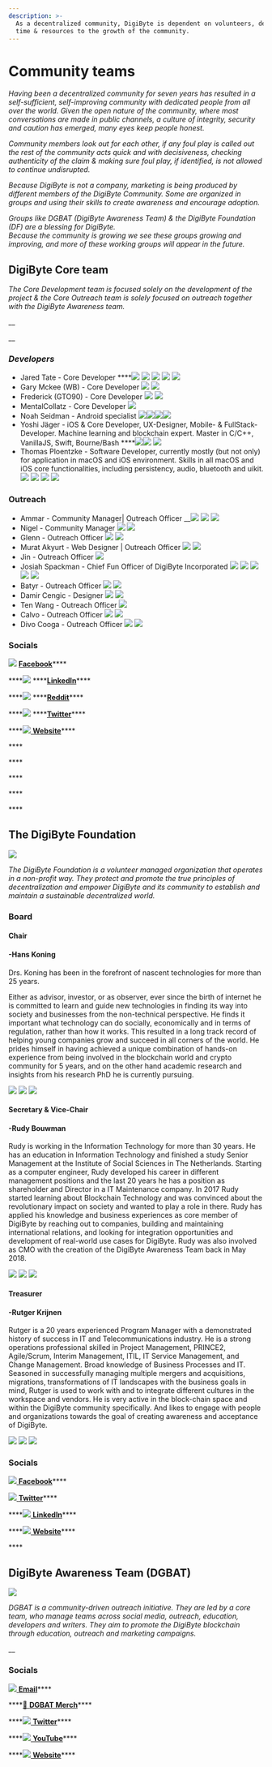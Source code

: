 ```yaml
---
description: >-
  As a decentralized community, DigiByte is dependent on volunteers, dedicating
  time & resources to the growth of the community.
---
```


# Community teams



_Having been a decentralized community for seven years has resulted in a self-sufficient, self-improving community with dedicated people from all over the world. Given the open nature of the community, where most conversations are made in public channels, a culture of integrity, security and caution has emerged, many eyes keep people honest._

_Community members look out for each other, if any foul play is called out the rest of the community acts quick and with decisiveness, checking authenticity of the claim & making sure foul play, if identified, is not allowed to continue undisrupted._

_Because DigiByte is not a company, marketing is being produced by different members of the DigiByte Community. Some are organized in groups and using their skills to create awareness and encourage adoption._ 

_Groups like DGBAT \(DigiByte Awareness Team\) & the DigiByte Foundation \(DF\) are a blessing for DigiByte.  
Because the community is growing we see these groups growing and improving, and more of these working groups will appear in the future._



## DigiByte Core team

_The Core Development team is focused solely on the development of the project & the Core Outreach team is solely focused on outreach together with the DigiByte Awareness team._

\_\_

\_\_

### _Developers_

* Jared Tate - Core Developer ****[![](../.gitbook/assets/twitter.png)](https://twitter.com/jaredctate) [![](../.gitbook/assets/telegram.png)](https://t.me/JaredTate) [![](../.gitbook/assets/linkedin.png)](https://www.linkedin.com/in/jaredctate) [![](../.gitbook/assets/email.png)](mailto:jared@digibyte.io) [![](../.gitbook/assets/github-120.png)](https://github.com/digibyte)  
* Gary Mckee \(WB\) - Core Developer [![](../.gitbook/assets/twitter.png)](https://twitter.com/DigibyteEso) [![](../.gitbook/assets/telegram.png)](https://t.me/Esoteric1zm)  
* Frederick \(GTO90\) - Core Developer [![](../.gitbook/assets/telegram.png)](https://t.me/GTO90) [![](../.gitbook/assets/github-120.png)](https://github.com/gto90)  
* MentalCollatz - Core Developer [![](../.gitbook/assets/github-120.png)](https://github.com/MentalCollatz)  
* Noah Seidman - Android specialist [![](../.gitbook/assets/twitter.png)](https://twitter.com/noahseidman)[![](../.gitbook/assets/telegram.png)](https://t.me/NoahSeidman)[![](../.gitbook/assets/email.png)](mailto:noah@digibyte.io)[![](../.gitbook/assets/github-120.png)](https://github.com/nseidm1)  
* Yoshi Jäger - iOS & Core Developer, UX-Designer, Mobile- & FullStack-Developer. Machine learning and blockchain expert. Master in C/C++, VanillaJS, Swift, Bourne/Bash ****[![](../.gitbook/assets/twitter.png)](https://twitter.com/YoshiJaeger)[![](../.gitbook/assets/telegram.png)](https://t.me/YoshiJaeger) [![](../.gitbook/assets/github-120.png)](https://github.com/SmartArray)  
* Thomas Ploentzke - Software Developer, currently mostly \(but not only\) for application in macOS and iOS environment. Skills in all macOS and iOS core functionalities, including persistency, audio, bluetooth and uikit. [![](../.gitbook/assets/twitter.png)](https://twitter.com/ploenne) [![](../.gitbook/assets/telegram.png)](https://t.me/ploenne) [![](../.gitbook/assets/linkedin.png)](https://www.linkedin.com/in/thomas-ploentzke-4205b465) [![](../.gitbook/assets/github-120.png)](https://github.com/ploenne) 





### Outreach

* Ammar - Community Manager\| Outreach Officer __[![](../.gitbook/assets/twitter.png)](https://twitter.com/dgb_ycagel) [![](../.gitbook/assets/telegram.png)](https://t.me/ycagel) [![](../.gitbook/assets/email.png)](mailto:ammar@digibyte.io)  
* Nigel - Community Manager [![](../.gitbook/assets/twitter.png)](https://twitter.com/NigelDigiByte) [![](../.gitbook/assets/telegram.png)](https://t.me/TheUnamatrix)  
* Glenn - Outreach Officer [![](../.gitbook/assets/telegram.png)](https://t.me/glenngie) [![](../.gitbook/assets/email.png)](mailto:glenn@digibyte.io)  
* Murat Akyurt - Web Designer \| Outreach Officer [![](../.gitbook/assets/twitter.png)](https://twitter.com/muakyurt) [![](../.gitbook/assets/telegram.png)](https://t.me/makyurt)  
* Jin - Outreach Officer [![](../.gitbook/assets/email.png)](mailto:jim@digibyte.io)  
* Josiah Spackman - Chief Fun Officer of DigiByte Incorporated [![](../.gitbook/assets/twitter.png)](https://twitter.com/dgb_chilling) [![](../.gitbook/assets/telegram.png)](https://t.me/Chilling_Silence) [![](../.gitbook/assets/email.png)](mailto:josiah@digibyte.io) [![](../.gitbook/assets/github-120.png)](https://github.com/ChillingSilence) [![](../.gitbook/assets/youtube.png)](https://www.youtube.com/c/JosiahSpackmanDigiByte/)  
* Batyr - Outreach Officer [![](../.gitbook/assets/twitter.png)](https://twitter.com/batyr_hajy) [![](../.gitbook/assets/telegram.png)](https://t.me/dgb_tm)  
* Damir Cengic - Designer [![](../.gitbook/assets/twitter.png)](https://twitter.com/cengic_damir) [![](../.gitbook/assets/telegram.png)](https://t.me/DamirCengic)  
* Ten Wang - Outreach Officer [![](../.gitbook/assets/telegram.png)](https://t.me/tengwang)  
* Calvo - Outreach Officer [![](../.gitbook/assets/twitter.png)](https://twitter.com/Calvo517) [![](../.gitbook/assets/telegram.png)](https://t.me/CaLvo517)  
* Divo Cooga - Outreach Officer [![](../.gitbook/assets/twitter.png)](https://twitter.com/dvoriano) [![](../.gitbook/assets/telegram.png)](https://t.me/IamVet) 





### Socials

![](../.gitbook/assets/facebook.png) [**Facebook**](https://www.facebook.com/digibytecoin/)\*\*\*\*

\*\*\*\*![](../.gitbook/assets/linkedin.png) ****[**LinkedIn**](https://www.linkedin.com/company/4873314/)\*\*\*\*

\*\*\*\*![](../.gitbook/assets/reddit.png) ****[**Reddit**](https://www.reddit.com/r/Digibyte/)\*\*\*\*

\*\*\*\*![](../.gitbook/assets/twitter.png) ****[**Twitter**](https://twitter.com/DigiByteCoin)\*\*\*\*

\*\*\*\*[![](../.gitbook/assets/dgb-symbol.png) **Website**](https://DigiByte.io)\*\*\*\*

\*\*\*\*

\*\*\*\*

\*\*\*\*

\*\*\*\*

\*\*\*\*

## The DigiByte Foundation

![](../.gitbook/assets/dgbfoundation.png)

_The DigiByte Foundation is a volunteer managed organization that operates in a non-profit way. They protect and promote the true principles of decentralization and empower DigiByte and its community to establish and maintain a sustainable decentralized world._

### Board



#### Chair

#### -Hans Koning <a id="foundation-hans-koning"></a>

Drs. Koning has been in the forefront of nascent technologies for more than 25 years.

Either as advisor, investor, or as observer, ever since the birth of internet he is committed to learn and guide new technologies in finding its way into society and businesses from the non-technical perspective. He finds it important what technology can do socially, economically and in terms of regulation, rather than how it works. This resulted in a long track record of helping young companies grow and succeed in all corners of the world. He prides himself in having achieved a unique combination of hands-on experience from being involved in the blockchain world and crypto community for 5 years, and on the other hand academic research and insights from his research PhD he is currently pursuing.

[![](../.gitbook/assets/linkedin.png)](https://www.linkedin.com/in/hanskoningttim/) [![](../.gitbook/assets/twitter.png)](https://www.twitter.com/hanskoning) [![](../.gitbook/assets/email.png)](mailto:hanskoning@digibytefoundation.io) 



#### Secretary & Vice-Chair

#### -Rudy Bouwman <a id="foundation-rudy-bouwman"></a>

Rudy is working in the Information Technology for more than 30 years. He has an education in Information Technology and finished a study Senior Management at the Institute of Social Sciences in The Netherlands. Starting as a computer engineer, Rudy developed his career in different management positions and the last 20 years he has a position as shareholder and Director in a IT Maintenance company. In 2017 Rudy started learning about Blockchain Technology and was convinced about the revolutionary impact on society and wanted to play a role in there. Rudy has applied his knowledge and business experiences as core member of DigiByte by reaching out to companies, building and maintaining international relations, and looking for integration opportunities and development of real-world use cases for DigiByte. Rudy was also involved as CMO with the creation of the DigiByte Awareness Team back in May 2018.

[![](../.gitbook/assets/linkedin.png)](https://www.linkedin.com/in/rudybouwman/) [![](../.gitbook/assets/twitter.png)](https://www.twitter.com/RudyBouwman) [![](../.gitbook/assets/email.png)](mailto:rudybouwman@digibytefoundation.io) 



#### Treasurer

#### -Rutger Krijnen <a id="foundation-rutger-krijnen"></a>

Rutger is a 20 years experienced Program Manager with a demonstrated history of success in IT and Telecommunications industry. He is a strong operations professional skilled in Project Management, PRINCE2, Agile/Scrum, Interim Management, ITIL, IT Service Management, and Change Management. Broad knowledge of Business Processes and IT. Seasoned in successfully managing multiple mergers and acquisitions, migrations, transformations of IT landscapes with the business goals in mind, Rutger is used to work with and to integrate different cultures in the workspace and vendors. He is very active in the block-chain space and within the DigiByte community specifically. And likes to engage with people and organizations towards the goal of creating awareness and acceptance of DigiByte.

[![](../.gitbook/assets/linkedin.png)](https://www.linkedin.com/in/rutger-krijnen-a503895/) [![](../.gitbook/assets/twitter.png)](https://www.twitter.com/justgoodstuff11) [![](../.gitbook/assets/email.png)](mailto:rutgerkrijnen@digibytefoundation.io) 





### Socials

[![](../.gitbook/assets/facebook.png) **Facebook**](https://www.facebook.com/digibytecoin/)\*\*\*\*

[![](../.gitbook/assets/twitter.png) **Twitter**](https://twitter.com/dgb_foundation)\*\*\*\*

\*\*\*\*[![](../.gitbook/assets/linkedin.png) **LinkedIn**](https://www.linkedin.com/in/digibytefoundation/)\*\*\*\*

\*\*\*\*[![](../.gitbook/assets/dgbfoundation.png) **Website**](https://digibytefoundation.io/)\*\*\*\*

\*\*\*\*









## Digi**B**yte Awareness Team \(DGBAT\)

![](../.gitbook/assets/dgbat.png)

_DGBAT is a community-driven outreach initiative. They are led by a core team, who manage teams across social media, outreach, education, developers and writers. They aim to promote the DigiByte blockchain through education, outreach and marketing campaigns._

 __

### Socials

[![](../.gitbook/assets/email.png) **Email**](mailto:info@dgbat.org)\*\*\*\*

\*\*\*\*[🛒 **DGBAT Merch**](https://www.cryptobantam.com/vendor/dgbat/)\*\*\*\*

\*\*\*\*[![](../.gitbook/assets/twitter.png) **Twitter**](https://twitter.com/DGBAT_Official)\*\*\*\*

\*\*\*\*[![](../.gitbook/assets/youtube.png) **YouTube**](https://www.youtube.com/channel/UCwNYXK1m7mNzu7UFP2BjYyA)\*\*\*\*

\*\*\*\*[![](../.gitbook/assets/dgbat.png) **Website**](https://dgbat.org)\*\*\*\*



